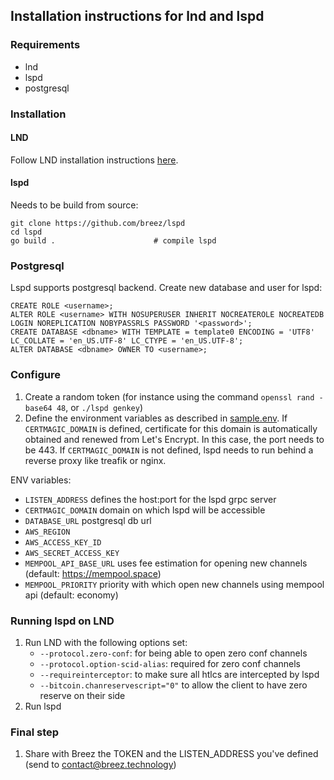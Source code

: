 
## Installation instructions for lnd and lspd
### Requirements 
- lnd
- lspd
- postgresql

### Installation
#### LND
Follow LND installation instructions [here](https://github.com/lightningnetwork/lnd/blob/master/docs/INSTALL.md). 

#### lspd
Needs to be build from source:
```
git clone https://github.com/breez/lspd 
cd lspd
go build .                      # compile lspd
```
### Postgresql
Lspd supports postgresql backend. Create new database and user for lspd:
```
CREATE ROLE <username>;
ALTER ROLE <username> WITH NOSUPERUSER INHERIT NOCREATEROLE NOCREATEDB LOGIN NOREPLICATION NOBYPASSRLS PASSWORD '<password>';
CREATE DATABASE <dbname> WITH TEMPLATE = template0 ENCODING = 'UTF8' LC_COLLATE = 'en_US.UTF-8' LC_CTYPE = 'en_US.UTF-8';
ALTER DATABASE <dbname> OWNER TO <username>;
``````


### Configure
1. Create a random token (for instance using the command `openssl rand -base64 48`, or `./lspd genkey`)
1. Define the environment variables as described in [sample.env](./sample.env). If `CERTMAGIC_DOMAIN` is defined, certificate for this domain is automatically obtained and renewed from Let's Encrypt. In this case, the port needs to be 443. If `CERTMAGIC_DOMAIN` is not defined, lspd needs to run behind a reverse proxy like treafik or nginx.

ENV variables:
- `LISTEN_ADDRESS` defines the host:port for the lspd grpc server
- `CERTMAGIC_DOMAIN` domain on which lspd will be accessible
- `DATABASE_URL` postgresql db url
- `AWS_REGION`
- `AWS_ACCESS_KEY_ID`
- `AWS_SECRET_ACCESS_KEY`
- `MEMPOOL_API_BASE_URL` uses fee estimation for opening new channels (default: https://mempool.space)
- `MEMPOOL_PRIORITY` priority with which open new channels using mempool api (default: economy)

### Running lspd on LND
1. Run LND with the following options set:
   - `--protocol.zero-conf`: for being able to open zero conf channels
   - `--protocol.option-scid-alias`: required for zero conf channels
	- `--requireinterceptor`: to make sure all htlcs are intercepted by lspd
   - `--bitcoin.chanreservescript="0"` to allow the client to have zero reserve on their side
1. Run lspd

### Final step
1. Share with Breez the TOKEN and the LISTEN_ADDRESS you've defined (send to contact@breez.technology)
